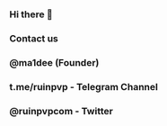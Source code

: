 ### Hi there 👋
###
### Contact us
### 
### @ma1dee (Founder)
### t.me/ruinpvp - Telegram Channel
### @ruinpvpcom - Twitter
###

<!--
**RuinPvP/ruinpvp** is a ✨ _special_ ✨ repository because its `README.md` (this file) appears on your GitHub profile.

Here are some ideas to get you started:

- 🔭 I’m currently working on ...
- 🌱 I’m currently learning ...
- 👯 I’m looking to collaborate on ...
- 🤔 I’m looking for help with ...
- 💬 Ask me about ...
- 📫 How to reach me: ...
- 😄 Pronouns: ...
- ⚡ Fun fact: ...
-->
